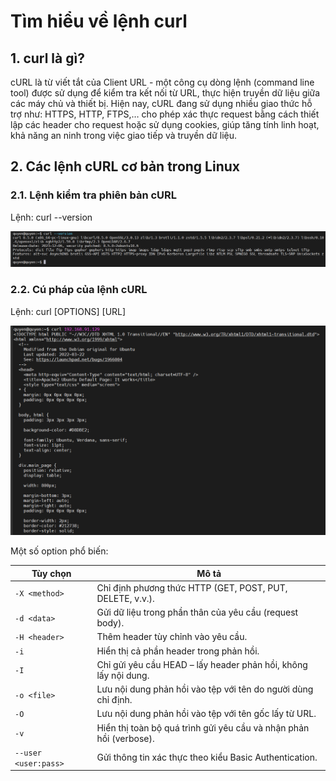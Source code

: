 # Tìm hiểu về lệnh curl

## 1. curl là gì?

cURL là từ viết tắt của Client URL - một công cụ dòng lệnh (command line tool) được sử dụng để kiểm tra kết nối từ URL, thực hiện truyền dữ liệu giữa các máy chủ và thiết bị. Hiện nay, cURL đang sử dụng nhiều giao thức hỗ trợ như: HTTPS, HTTP, FTPS,… cho phép xác thực request bằng cách thiết lập các header cho request hoặc sử dụng cookies, giúp tăng tính linh hoạt, khả năng an ninh trong việc giao tiếp và truyền dữ liệu.

## 2. Các lệnh cURL cơ bản trong Linux

### 2.1. Lệnh kiểm tra phiên bản cURL

Lệnh: curl --version

![anh1](/QuyenNV/HTTP/images/curl1.png)

### 2.2. Cú pháp của lệnh cURL

Lệnh: curl [OPTIONS] [URL] 

![anh2](/QuyenNV/HTTP/images/curl2.png)

Một số option phổ biến: 

| Tùy chọn       | Mô tả                                                                 |
|----------------|----------------------------------------------------------------------|
| `-X <method>`  | Chỉ định phương thức HTTP (GET, POST, PUT, DELETE, v.v.).           |
| `-d <data>`    | Gửi dữ liệu trong phần thân của yêu cầu (request body).              |
| `-H <header>`  | Thêm header tùy chỉnh vào yêu cầu.                                   |
| `-i`           | Hiển thị cả phần header trong phản hồi.                              |
| `-I`           | Chỉ gửi yêu cầu HEAD – lấy header phản hồi, không lấy nội dung.      |
| `-o <file>`    | Lưu nội dung phản hồi vào tệp với tên do người dùng chỉ định.        |
| `-O`           | Lưu nội dung phản hồi vào tệp với tên gốc lấy từ URL.                |
| `-v`           | Hiển thị toàn bộ quá trình gửi yêu cầu và nhận phản hồi (verbose).   |
| `--user <user:pass>` | Gửi thông tin xác thực theo kiểu Basic Authentication.          |
